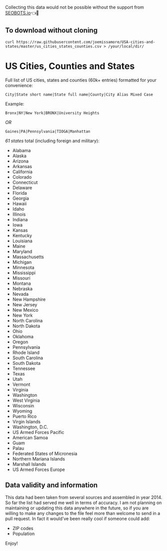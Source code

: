 Collecting this data would not be possible without the support from <a href="https://seobots.io/" target="_blank">SEOBOTS.io</a>👈🤖

## To download without cloning
`curl https://raw.githubusercontent.com/joemissamore/USA-cities-and-states/master/us_cities_states_counties.csv > /your/local/dir/`


US Cities, Counties and States 
====================

Full list of US cities, states and counties (60k+ entries) formatted for your convenience:

```
City|State short name|State full name|County|City Alias Mixed Case
```

Example:

```
Bronx|NY|New York|BRONX|University Heights
```

*OR*

```
Gaines|PA|Pennsylvania|TIOGA|Manhattan
```

*61 states* total (including foreign and military):
- Alabama
- Alaska
- Arizona
- Arkansas
- California
- Colorado
- Connecticut
- Delaware
- Florida
- Georgia
- Hawaii
- Idaho
- Illinois
- Indiana
- Iowa
- Kansas
- Kentucky
- Louisiana
- Maine
- Maryland
- Massachusetts
- Michigan
- Minnesota
- Mississippi
- Missouri
- Montana
- Nebraska
- Nevada
- New Hampshire
- New Jersey
- New Mexico
- New York
- North Carolina
- North Dakota
- Ohio
- Oklahoma
- Oregon
- Pennsylvania
- Rhode Island
- South Carolina
- South Dakota
- Tennessee
- Texas
- Utah
- Vermont
- Virginia
- Washington
- West Virginia
- Wisconsin
- Wyoming
- Puerto Rico
- Virgin Islands
- Washington, D.C.
- US Armed Forces Pacific
- American Samoa
- Guam
- Palau
- Federated States of Micronesia
- Northern Mariana Islands
- Marshall Islands
- US Armed Forces Europe

## Data validity and information

This data had been taken from several sources and assembled in year 2014. So far the list had served me well in terms of accuracy. I am not planning on maintaining or updating this data anywhere in the future, so if you are willing to make any changes to the file feel more than welcome to send in a pull request. In fact it would've been really cool if someone could add:

- ZIP codes
- Population

Enjoy!
